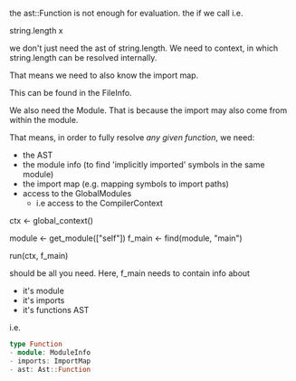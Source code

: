 
the ast::Function is not enough for evaluation.
the if we call 
i.e.

string.length x

we don't just need the ast of string.length.
We need to context, in which string.length can be resolved internally.

That means we need to also know the import map.

This can be found in the FileInfo.

We also need the Module. That is because the import may also come from within the module.

That means, in order to fully resolve *any given function*, we need:

-  the AST
-  the module info (to find 'implicitly imported' symbols in the same module)
-  the import map (e.g. mapping symbols to import paths)
  - access to the GlobalModules
    - i.e access to the CompilerContext





ctx <- global_context()

module <- get_module(["self"])
f_main <- find(module, "main")

run(ctx, f_main)


should be all you need.
Here, f_main needs to contain info about
- it's module
- it's imports
- it's functions AST

i.e.

```julia
type Function
- module: ModuleInfo
- imports: ImportMap
- ast: Ast::Function
````
